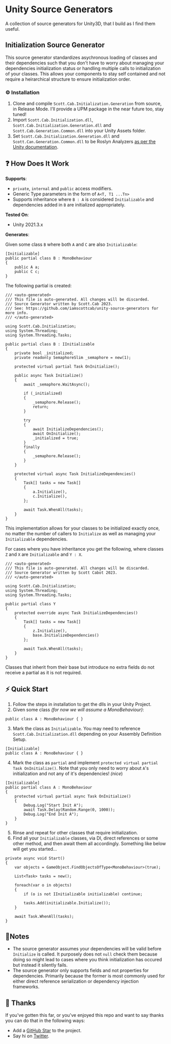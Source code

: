 # Unity Source Generators
A collection of source generators for Unity3D, that I build as I find them useful.

## Initialization Source Generator
This source generator standardizes asychronous loading of classes and their dependencies such that you don't have to worry about managing your dependencies initialization status or handling multiple calls to initialization of your classes. This allows your components to stay self contained and not require a heirarchical structure to ensure initialization order.

### ⚙️ Installation
1. Clone and compile `Scott.Cab.Initialization.Generation` from source, in Release Mode. I'll provide a UPM package in the near future too, stay tuned!
2. Import `Scott.Cab.Initialization.dll`, `Scott.Cab.Initialization.Generation.dll` and `Scott.Cab.Generation.Common.dll` into your Unity Assets folder.
3. Set `Scott.Cab.Initialization.Generation.dll` and `Scott.Can.Generation.Common.dll` to be Roslyn Analyzers [as per the Unity documentation](https://docs.unity3d.com/Manual/roslyn-analyzers.html).

## ❓ How Does It Work

**Supports**:
- `private`, `internal` and `public` access modifiers.
- Generic Type parameters in the form of `A<T, T1 ...Tn>`
- Supports inheritance where `B : A` is considered `Initializable` and dependencies added in `B` are initialized appropriately.

**Tested On**:
- Unity 2021.3.x

**Generates**:

Given some class `B` where both `A` and `C` are also `Initializable`:
```
[Initializable]
public partial class B : MonoBehaviour
{
    public A a;
    public C c;
}
```
The following partial is created:
```
/// <auto-generated>
/// This file is auto-generated. All changes will be discarded.
/// Source Generator written by Scott.Cab 2023.
/// See: https://github.com/iamscottcab/unity-source-generators for more info.
/// </auto-generated>

using Scott.Cab.Initialization;
using System.Threading;
using System.Threading.Tasks;

public partial class B : IInitializable
{
    private bool _initialized;
    private readonly SemaphoreSlim _semaphore = new(1);

    protected virtual partial Task OnInitialize();

    public async Task Initialize()
    {
        await _semaphore.WaitAsync();

        if (_initialized)
        {
            _semaphore.Release();
            return;
        }

        try
        {
            await InitializeDependencies();
            await OnInitialize();
            _initialized = true;
        }
        finally
        {
            _semaphore.Release();
        }
    }

    protected virtual async Task InitializeDependencies()
    {
        Task[] tasks = new Task[]
        {
            a.Initialize(),
            c.Initialize(),
        };

        await Task.WhenAll(tasks);
    }
}
```

This implementation allows for your classes to be initialized exactly once, no matter the number of callers to `Initialize` as well as managing your `Initializable` dependencies.

For cases where you have inheritance you get the following, where classes `Z` and `X` are `Initializable` and `Y : X`.

```
/// <auto-generated>
/// This file is auto-generated. All changes will be discarded.
/// Source Generator written by Scott Cabot 2023.
/// </auto-generated>

using Scott.Cab.Initialization;
using System.Threading;
using System.Threading.Tasks;

public partial class Y
{
    protected override async Task InitializeDependencies()
    {
        Task[] tasks = new Task[]
        {
            z.Initialize(),
            base.InitializeDependencies()
        };

        await Task.WhenAll(tasks);
    }
}
```
Classes that inherit from their base but introduce no extra fields do not receive a partial as it is not required.

## ⚡️ Quick Start
1. Follow the steps in installation to get the dlls in your Unity Project.
2. Given some class _(for now we will assume a MonoBehaviour)_:
```
public class A : MonoBehaviour { }
```
3. Mark the class as `Initializable`. You may need to reference `Scott.Cab.Initialization.dll` depending on your Assembly Definition Setup.
```
[Initializable]
public class A : MonoBehaviour { }
```
4. Mark the class as `partial` and implement `protected virtual partial Task OnInitialize()`. Note that you only need to worry about `A`'s initialization and not any of it's dependencies! _(nice_)
```
[Initializable]
public partial class A : MonoBehaviour
{
    protected virtual partial async Task OnInitialize()
    {
        Debug.Log("Start Init A");
        await Task.Delay(Random.Range(0, 1000));
        Debug.Log("End Init A");
    }
}
```
5. Rinse and repeat for other classes that require initialization.
6. Find all your `Initializable` classes, via DI, direct references or some other method, and then await them all accordingly. Something like below will get you started...
```
private async void Start()
{
    var objects = GameObject.FindObjectsOfType<MonoBehaviour>(true);

    List<Task> tasks = new();

    foreach(var o in objects)
    {
        if (o is not IInitializable initializable) continue;

        tasks.Add(initializable.Initialize());
    }

    await Task.WhenAll(tasks);
}
```

## 📝Notes
- The source generator assumes your dependencies will be valid before `Initialize` is called. It purposely does not `null` check them because doing so might lead to cases where you think initialization has occured but instead it silently fails.
- The source generator only supports fields and not properties for dependencies. Primarily because the former is most commonly used for either direct reference serialization or dependency injection frameworks.

## 💖 Thanks
If you've gotten this far, or you've enjoyed this repo and want to say thanks you can do that in the following ways:
- Add a [GitHub Star](https://github.com/iamscottcab/unity-source-generators) to the project.
- Say hi on [Twitter](https://twitter.com/iamscottcab).